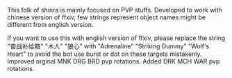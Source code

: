 This folk of shinra is mainly focused on PVP stuffs.
Developed to work with chinese version of ffxiv, few strings represent object names might be different from english version.

If you want to use this with english version of ffxiv, please replace the string "奋战补给箱" "木人" "狼心" with "Adrenaline" "Striking Dummy" "Wolf's Heart" to avoid the bot use burst or dot on these targets mistakenly.
Improved orginal MNK DRG BRD pvp rotations.
Added DRK MCH WAR pvp rotations.
